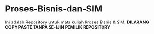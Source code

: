 # Proses-Bisnis-dan-SIM
Ini adalah Repository untuk mata kuliah Proses Bisnis &amp; SIM. 
**DILARANG COPY PASTE TANPA SE-IJIN PEMILIK REPOSITORY**
